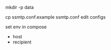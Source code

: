 mkdir -p data

cp ssmtp.conf.example ssmtp.conf
edit configs

set env in compose
  - host
  - recipient
